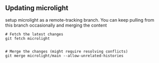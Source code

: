 ## Updating microlight

setup microlight as a remote-tracking branch. You can keep pulling from this branch occasionally and merging the content

```shell
# Fetch the latest changes
git fetch microlight


# Merge the changes (might require resolving conflicts)
git merge microlight/main --allow-unrelated-histories
```